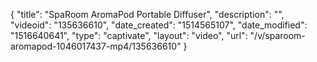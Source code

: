{
    "title": "SpaRoom AromaPod Portable Diffuser",
    "description": "",
    "videoid": "135636610",
    "date_created": "1514565107",
    "date_modified": "1516640641",
    "type": "captivate",
    "layout": "video",
    "url": "\/v\/sparoom-aromapod-1046017437-mp4\/135636610"
}